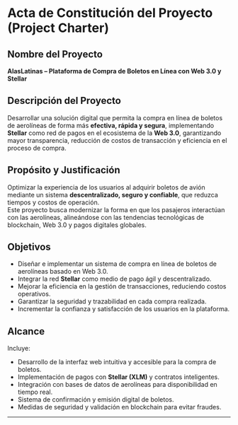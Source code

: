 # Acta de Constitución del Proyecto (Project Charter)

## Nombre del Proyecto  
**AlasLatinas – Plataforma de Compra de Boletos en Línea con Web 3.0 y Stellar**  

## Descripción del Proyecto  
Desarrollar una solución digital que permita la compra en línea de boletos de aerolíneas de forma más **efectiva, rápida y segura**, implementando **Stellar** como red de pagos en el ecosistema de la **Web 3.0**, garantizando mayor transparencia, reducción de costos de transacción y eficiencia en el proceso de compra.  

## Propósito y Justificación  
Optimizar la experiencia de los usuarios al adquirir boletos de avión mediante un sistema **descentralizado, seguro y confiable**, que reduzca tiempos y costos de operación.  
Este proyecto busca modernizar la forma en que los pasajeros interactúan con las aerolíneas, alineándose con las tendencias tecnológicas de blockchain, Web 3.0 y pagos digitales globales.  

## Objetivos  
- Diseñar e implementar un sistema de compra en línea de boletos de aerolíneas basado en Web 3.0.  
- Integrar la red **Stellar** como medio de pago ágil y descentralizado.  
- Mejorar la eficiencia en la gestión de transacciones, reduciendo costos operativos.  
- Garantizar la seguridad y trazabilidad en cada compra realizada.  
- Incrementar la confianza y satisfacción de los usuarios en la plataforma.  

## Alcance  
Incluye:  
- Desarrollo de la interfaz web intuitiva y accesible para la compra de boletos.  
- Implementación de pagos con **Stellar (XLM)** y contratos inteligentes.  
- Integración con bases de datos de aerolíneas para disponibilidad en tiempo real.  
- Sistema de confirmación y emisión digital de boletos.  
- Medidas de seguridad y validación en blockchain para evitar fraudes.  

---
